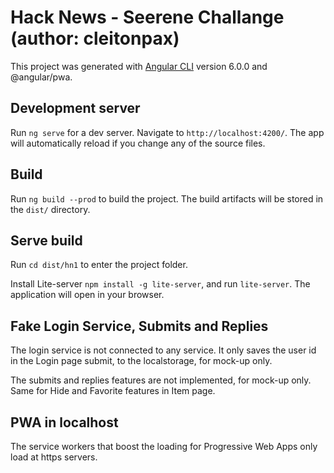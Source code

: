 # Hack News - Seerene Challange (author: cleitonpax)

This project was generated with [Angular CLI](https://github.com/angular/angular-cli) version 6.0.0 and @angular/pwa.

## Development server

Run `ng serve` for a dev server. Navigate to `http://localhost:4200/`. The app will automatically reload if you change any of the source files.

## Build

Run `ng build --prod` to build the project. The build artifacts will be stored in the `dist/` directory. 

## Serve build

Run `cd dist/hn1` to enter the project folder.

Install Lite-server `npm install -g lite-server`, and run `lite-server`. The application will open in your browser.  

## Fake Login Service, Submits and Replies

The login service is not connected to any service. It only saves the user id in the Login page submit, to the localstorage, for mock-up only.

The submits and replies features are not implemented, for mock-up only. Same for Hide and Favorite features in Item page.

## PWA in localhost

The service workers that boost the loading for Progressive Web Apps only load at https servers.


